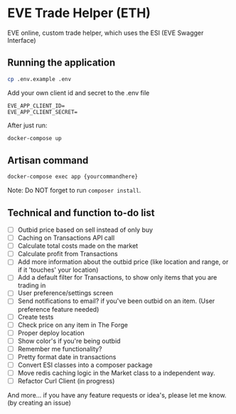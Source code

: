 # EVE Trade Helper (ETH)
EVE online, custom trade helper, which uses the ESI (EVE Swagger Interface)
## Running the application
```bash
cp .env.example .env
```
Add your own client id and secret to the .env file
```
EVE_APP_CLIENT_ID=
EVE_APP_CLIENT_SECRET=
```
After just run:
```bash
docker-compose up
```
## Artisan command
```bash
docker-compose exec app {yourcommandhere}
```
Note: Do NOT forget to run `composer install`.

## Technical and function to-do list
- [ ] Outbid price based on sell instead of only buy
- [ ] Caching on Transactions API call
- [ ] Calculate total costs made on the market
- [ ] Calculate profit from Transactions
- [ ] Add more information about the outbid price (like location and range, or if it 'touches' your location)
- [ ] Add a default filter for Transactions, to show only items that you are trading in
- [ ] User preference/settings screen 
- [ ] Send notifications to email? if you've been outbid on an item. (User preference feature needed)
- [ ] Create tests
- [ ] Check price on any item in The Forge
- [ ] Proper deploy location
- [ ] Show color's if you're being outbid
- [ ] Remember me functionality?
- [ ] Pretty format date in transactions
- [ ] Convert ESI classes into a composer package
- [ ] Move redis caching logic in the Market class to a independent way.
- [ ] Refactor Curl Client (in progress)

And more... if you have any feature requests or idea's, please let me know. (by creating an issue)
